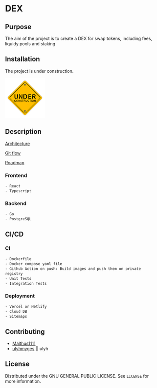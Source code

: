 # DEX

## Purpose

The aim of the project is to create a DEX for swap tokens, including fees, liquidy pools and staking

## Installation

The project is under construction.

![under construction](./images/construction.png)

## Description

[Architecture](./architecture.md)

[Git flow](./gitflow.md)

[Roadmap](./todo.md)

### Frontend

    - React
    - Typescript

### Backend

    - Go
    - PostgreSQL

## CI/CD

### CI

    - Dockerfile
    - Docker compose yaml file
    - Github Action on push: Build images and push them on private registry
    - Unit Tests
    - Integration Tests

### Deployment

    - Vercel or Netlify
    - Cloud DB
    - Sitemaps


## Contributing

- [Malthus1111](https://github.com/Malthus1111)
- [ulyhmyges](https://github.com/ulyhmyges) || ulyh


## License

Distributed under the GNU GENERAL PUBLIC LICENSE. See `LICENSE` for more information.


